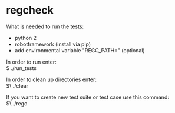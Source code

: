 # regcheck

What is needed to run the tests:

- python 2
- robotframework (install via pip)
- add environmental variable "REGC_PATH=<the project directory path>"  (optional)


In order to run enter:  
$  ./run_tests

In order to clean up directories enter:  
$\  ./clear

If you want to create new test suite or test case use this command:  
$\ ./regc





